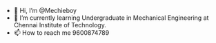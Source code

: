 - 👋 Hi, I’m @Mechieboy
- 🌱 I’m currently learning Undergraduate in Mechanical Engineering at Chennai Institute of Technology.
- 📫 How to reach me 9600874789

<!---
Mechieboy/Mechieboy is a ✨ special ✨ repository because its `README.md` (this file) appears on your GitHub profile.
You can click the Preview link to take a look at your changes.
--->
